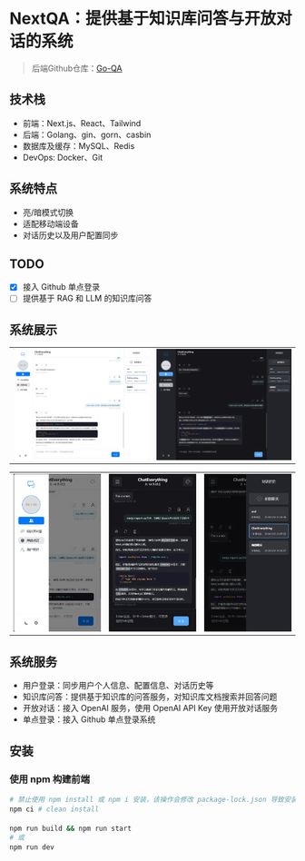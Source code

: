 # NextQA：提供基于知识库问答与开放对话的系统

> 后端Github仓库：[Go-QA](https://github.com/shijiahao314/go-qa)

## 技术栈

- 前端：Next.js、React、Tailwind
- 后端：Golang、gin、gorn、casbin
- 数据库及缓存：MySQL、Redis
- DevOps: Docker、Git

## 系统特点

- 亮/暗模式切换
- 适配移动端设备
- 对话历史以及用户配置同步

## TODO

- [x] 接入 Github 单点登录
- [ ] 提供基于 RAG 和 LLM 的知识库问答

## 系统展示

|                                    |                                   |
| ---------------------------------- | --------------------------------- |
| ![light mode](/images/image-0.png) | ![dark mode](/images/image-1.png) |

|                                      |                                     |                                           |
| ------------------------------------ | ----------------------------------- | ----------------------------------------- |
| ![light mode](/images/image-2-1.png) | ![dark mode](/images/image-2-2.png) | ![mobile behavior](/images/image-2-3.png) |

## 系统服务

- 用户登录：同步用户个人信息、配置信息、对话历史等
- 知识库问答：提供基于知识库的问答服务，对知识库文档搜索并回答问题
- 开放对话：接入 OpenAI 服务，使用 OpenAI API Key 使用开放对话服务
- 单点登录：接入 Github 单点登录系统

## 安装

### 使用 npm 构建前端

```bash
# 禁止使用 npm install 或 npm i 安装，该操作会修改 package-lock.json 导致安装依赖的版本不同
npm ci # clean install

npm run build && npm run start
# 或
npm run dev
```
